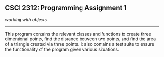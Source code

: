 ## CSCI 2312: Programming Assignment 1

_working with objects_

* * *

This program contains the relevant classes and functions to create three dimentional points, find the distance between two points, and find the area of a triangle created via three points. It also contains a test suite to ensure the functionality of the program given various situations.
